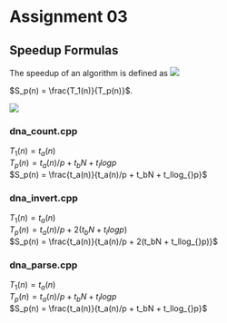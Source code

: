 # Assignment 03

## Speedup Formulas

The speedup of an algorithm is defined as
<img src="https://render.githubusercontent.com/render/math?math=S_p(n) = \frac{T_1(n)}{T_p(n)}">

$S_p(n) = \frac{T_1(n)}{T_p(n)}$.

<img src="https://render.githubusercontent.com/render/math?math=e^{i \pi} = -1">

### dna_count.cpp

$T_1(n) = t_a(n)$  
$T_p(n) = t_a(n)/p + t_bN + t_llog_{}p$  
$S_p(n) = \frac{t_a(n)}{t_a(n)/p + t_bN + t_llog_{}p}$

### dna_invert.cpp

$T_1(n) = t_a(n)$  
$T_p(n) = t_a(n)/p + 2(t_bN + t_llog_{}p)$  
$S_p(n) = \frac{t_a(n)}{t_a(n)/p + 2(t_bN + t_llog_{}p)}$

### dna_parse.cpp

$T_1(n) = t_a(n)$  
$T_p(n) = t_a(n)/p + t_bN + t_llog_{}p$  
$S_p(n) = \frac{t_a(n)}{t_a(n)/p + t_bN + t_llog_{}p}$
